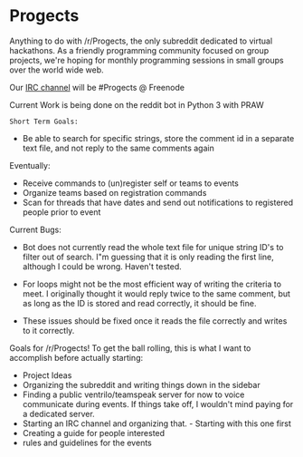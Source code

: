 # Progects
Anything to do with /r/Progects, the only subreddit dedicated to virtual hackathons. As a friendly programming community focused on group projects, we're hoping for monthly programming sessions in small groups over the world wide web. 

Our [IRC channel](http://webchat.freenode.net/) will be #Progects @ Freenode

Current Work is being done on the reddit bot in Python 3 with PRAW

    Short Term Goals:
  
  * Be able to search for specific strings, store the comment id in a separate text file, and not reply to the same comments again
  
  Eventually:
  
  * Receive commands to (un)register self or teams to events
  * Organize teams based on registration commands
  * Scan for threads that have dates and send out notifications to registered people prior to event
  
  Current Bugs:
  
  * Bot does not currently read the whole text file for unique string ID's to filter out of search. I"m guessing that it is only reading the first line, although I could be wrong. Haven't tested.
  
  * For loops might not be the most efficient way of writing the criteria to meet. I originally thought it would reply twice to the same comment, but as long as the ID is stored and read correctly, it should be fine.
  
  * These issues should be fixed once it reads the file correctly and writes to it correctly.

Goals for /r/Progects! To get the ball rolling, this is what I want to accomplish before actually starting:

* Project Ideas
* Organizing the subreddit and writing things down in the sidebar
* Finding a public ventrilo/teamspeak server for now to voice communicate during events. If things take off, I wouldn't mind paying for a dedicated server. 
* Starting an IRC channel and organizing that. - Starting with this one first
* Creating a guide for people interested
* rules and guidelines for the events

